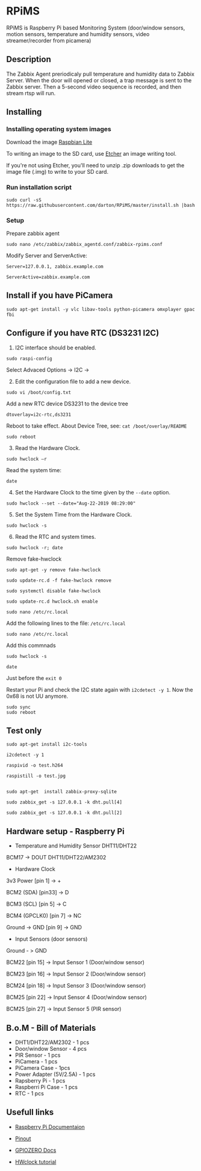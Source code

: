 # RPiMS

RPiMS is Raspberry Pi based Monitoring System (door/window sensors, motion sensors, temperature and humidity sensors, video streamer/recorder from picamera)

## Description

The Zabbix Agent preriodicaly pull temperature and humidity data to Zabbix Server. 
When the door will opened or closed, a trap message is sent to the Zabbix server. 
Then a 5-second video sequence is recorded, and then stream rtsp will run. 

## Installing

### Installing operating system images 

Download the image [Raspbian Lite](https://downloads.raspberrypi.org/raspbian_lite_latest)

To writing an image to the SD card, use [Etcher](https://etcher.io/) an image writing tool.

If you're not using Etcher, you'll need to unzip .zip downloads to get the image file (.img) to write to your SD card.

### Run installation script
```
sudo curl -sS https://raw.githubusercontent.com/darton/RPiMS/master/install.sh |bash

```

### Setup

Prepare zabbix agent

```
sudo nano /etc/zabbix/zabbix_agentd.conf/zabbix-rpims.conf 
```

Modify Server and ServerActive:

```
Server=127.0.0.1, zabbix.example.com

ServerActive=zabbix.example.com
```

## Install if you have PiCamera

```
sudo apt-get install -y vlc libav-tools python-picamera omxplayer gpac fbi

```

## Configure if you have RTC (DS3231 I2C)

1. I2C interface should be enabled. 

```
sudo raspi-config
```
Select Advaced Options -> I2C -> <Yes> 

2. Edit the configuration file to add a new device. 

```
sudo vi /boot/config.txt
```
Add a new RTC device DS3231 to the device tree 

```
dtoverlay=i2c-rtc,ds3231
```

Reboot to take effect. About Device Tree, see: `cat /boot/overlay/README` 

```
sudo reboot
```

3. Read the Hardware Clock. 
```
sudo hwclock –r
```
Read the system time: 
```
date
```
4. Set the Hardware Clock to the time given by the `--date` option. 
```
sudo hwclock --set --date="Aug-22-2019 08:29:00"
```
5. Set the System Time from the Hardware Clock. 
```
sudo hwclock -s
```
6. Read the RTC and system times. 
```
sudo hwclock -r; date
```
Remove fake-hwclock

```
sudo apt-get -y remove fake-hwclock

sudo update-rc.d -f fake-hwclock remove

sudo systemctl disable fake-hwclock 

sudo update-rc.d hwclock.sh enable

sudo nano /etc/rc.local
```

Add the following lines to the file: `/etc/rc.local`

```
sudo nano /etc/rc.local 
```
Add this commnads
```
sudo hwclock -s

date
```
Just before the `exit 0`

Restart your Pi and check the I2C state again with `i2cdetect -y 1`. Now the 0x68 is not UU anymore. 
```
sudo sync
sudo reboot
```

## Test only

```
sudo apt-get install i2c-tools

i2cdetect -y 1

raspivid -o test.h264

raspistill -o test.jpg


sudo apt-get  install zabbix-proxy-sqlite

sudo zabbix_get -s 127.0.0.1 -k dht.pull[4]

sudo zabbix_get -s 127.0.0.1 -k dht.pull[2]
```

## Hardware setup - Raspberry Pi

 
 - Temperature and Humidity Sensor DHT11/DHT22
 
 BCM17 -> DOUT DHT11/DHT22/AM2302
 

 - Hardware Clock
 
 3v3 Power     [pin 1] -> +

BCM2 (SDA)    [pin33] -> D

BCM3 (SCL)    [pin 5] -> C

BCM4 (GPCLK0) [pin 7] -> NC

Ground -> GND [pin 9] -> GND


- Input Sensors (door sensors)

Ground - > GND

BCM22 [pin 15] -> Input Sensor 1 (Door/window sensor)

BCM23 [pin 16] -> Input Sensor 2 (Door/window sensor)

BCM24 [pin 18] -> Input Sensor 3 (Door/window sensor)

BCM25 [pin 22] -> Input Sensor 4 (Door/window sensor)

BCM25 [pin 27] -> Input Sensor 5 (PIR sensor)


## B.o.M - Bill of Materials

* DHT1/DHT22/AM2302 - 1 pcs
* Door/window Sensor - 4 pcs
* PIR Sensor - 1 pcs
* PiCamera - 1 pcs
* PiCamera Case - 1pcs
* Power Adapter (5V/2.5A) - 1 pcs
* Rapsberry Pi - 1 pcs
* Raspberri Pi Case - 1 pcs
* RTC - 1 pcs


## Usefull links

* [Raspberry Pi Documentaion](https://www.raspberrypi.org/documentation/hardware/raspberrypi/README.md)

* [Pinout](https://pinout.xyz/pinout/pin5_gpio3#)

* [GPIOZERO Docs](https://gpiozero.readthedocs.io/en/stable/)

* [HWclock tutorial](https://thepihut.com/blogs/raspberry-pi-tutorials/17209332-adding-a-real-time-clock-to-your-raspberry-pi)

